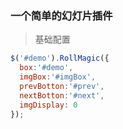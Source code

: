 ### 一个简单的幻灯片插件

> 基础配置

```javascript
$('#demo').RollMagic({
  box:'#demo',
  imgBox:'#imgBox',
  prevBotton:'#prev',
  nextBotton:'#next',
  imgDisplay: 0
});
```
